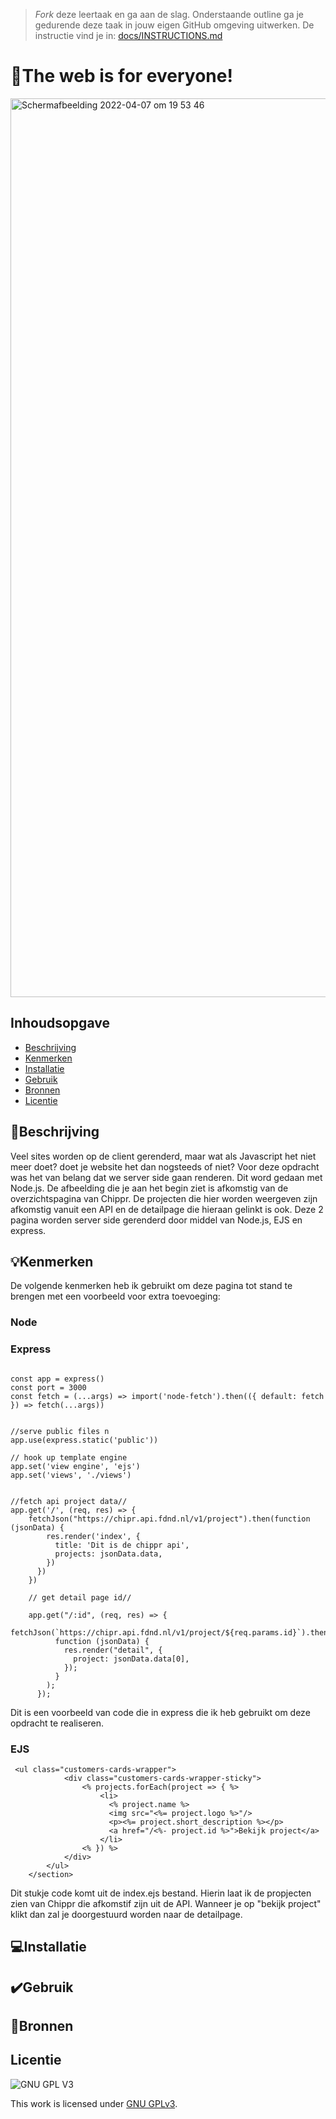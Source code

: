 > _Fork_ deze leertaak en ga aan de slag. Onderstaande outline ga je gedurende deze taak in jouw eigen GitHub omgeving uitwerken. De instructie vind je in: [docs/INSTRUCTIONS.md](docs/INSTRUCTIONS.md)

# 🦖The web is for everyone!
<img width="1438" alt="Schermafbeelding 2022-04-07 om 19 53 46" src="https://user-images.githubusercontent.com/90189750/162266356-3fdc4fc9-9271-477a-bdb5-f18c96a47f44.png">


## Inhoudsopgave

  * [Beschrijving](#beschrijving)
  * [Kenmerken](#kenmerken)
  * [Installatie](#installatie)
  * [Gebruik](#gebruik)
  * [Bronnen](#bronnen)
  * [Licentie](#licentie)

## 📘Beschrijving
Veel sites worden op de client gerenderd, maar wat als Javascript het niet meer doet? doet je website het dan nogsteeds of niet? 
Voor deze opdracht was het van belang dat we server side gaan renderen. Dit word gedaan met Node.js. De afbeelding die je aan het begin ziet is afkomstig van de overzichtspagina van Chippr. De projecten die hier worden weergeven zijn afkomstig vanuit een API en de detailpage die hieraan gelinkt is ook. Deze 2 pagina worden server side gerenderd door middel van Node.js, EJS en express.
<!-- In de Beschrijving staat hoe je project er uit ziet, hoe het werkt en wat je er mee kan. -->
<!-- Voeg een mooie poster visual toe 📸 -->
<!-- Voeg een link toe naar Github Pages 🌐-->

## 💡Kenmerken
<!-- Bij Kenmerken staat welke technieken zijn gebruikt en hoe. Wat is de HTML structuur? Wat zijn de belangrijkste dingen in CSS? Wat is er met Javascript gedaan en hoe? Misschien heb je een framwork of library gebruikt? -->
De volgende kenmerken heb ik gebruikt om deze pagina tot stand te brengen met een voorbeeld voor extra toevoeging:

### Node
### Express
```

const app = express()
const port = 3000
const fetch = (...args) => import('node-fetch').then(({ default: fetch }) => fetch(...args))


//serve public files n
app.use(express.static('public'))

// hook up template engine 
app.set('view engine', 'ejs')
app.set('views', './views')

   
//fetch api project data//
app.get('/', (req, res) => {
    fetchJson("https://chipr.api.fdnd.nl/v1/project").then(function (jsonData) {
        res.render('index', {
          title: 'Dit is de chippr api',
          projects: jsonData.data,
        })
      })
    })

    // get detail page id//

    app.get("/:id", (req, res) => {
        fetchJson(`https://chipr.api.fdnd.nl/v1/project/${req.params.id}`).then(
          function (jsonData) {
            res.render("detail", {
              project: jsonData.data[0],
            });
          }
        );
      });
```
Dit is een voorbeeld van code die in express die ik heb gebruikt om deze opdracht te realiseren.

### EJS
```
 <ul class="customers-cards-wrapper">
            <div class="customers-cards-wrapper-sticky">
                <% projects.forEach(project => { %>
                    <li>
                      <% project.name %>
                      <img src="<%= project.logo %>"/>
                      <p><%= project.short_description %></p>
                      <a href="/<%- project.id %>">Bekijk project</a>
                    </li>
                <% }) %>
            </div>
        </ul>
    </section>
```
Dit stukje code komt uit de index.ejs bestand. Hierin laat ik de propjecten zien van Chippr die afkomstif zijn uit de API. Wanneer je op "bekijk project" klikt dan zal je doorgestuurd worden naar de detailpage.

## 💻Installatie

## ✔️Gebruik

## 📃Bronnen
   
## Licentie

![GNU GPL V3](https://www.gnu.org/graphics/gplv3-127x51.png)

This work is licensed under [GNU GPLv3](./LICENSE).
